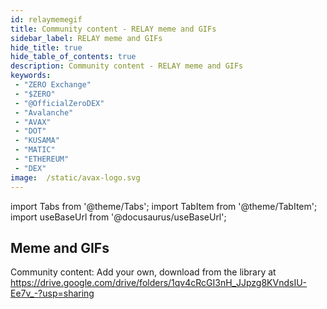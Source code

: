 ```yaml
---
id: relaymemegif
title: Community content - RELAY meme and GIFs
sidebar_label: RELAY meme and GIFs
hide_title: true
hide_table_of_contents: true
description: Community content - RELAY meme and GIFs
keywords:
 - "ZERO Exchange"
 - "$ZERO"
 - "@OfficialZeroDEX"
 - "Avalanche"
 - "AVAX"
 - "DOT"
 - "KUSAMA"
 - "MATIC"
 - "ETHEREUM"
 - "DEX"
image:  /static/avax-logo.svg
---
```


import Tabs from '@theme/Tabs';
import TabItem from '@theme/TabItem';
import useBaseUrl from '@docusaurus/useBaseUrl';

## Meme and GIFs

Community content: Add your own, download from the library at https://drive.google.com/drive/folders/1qv4cRcGI3nH_JJpzg8KVndsIU-Ee7v_-?usp=sharing
